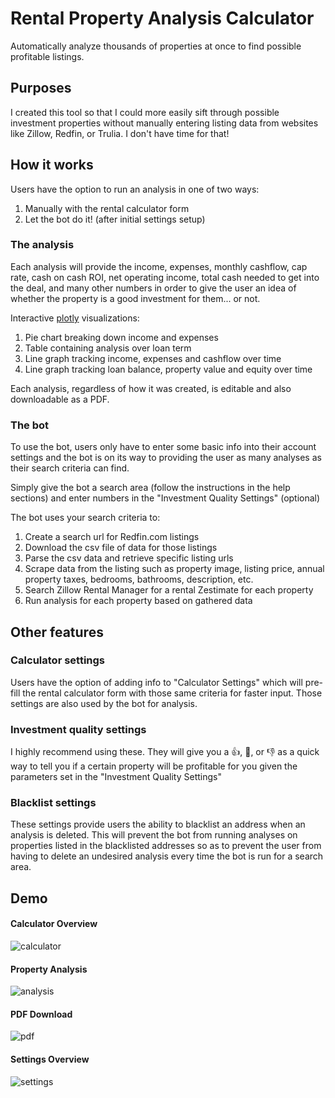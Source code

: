 # Rental Property Analysis Calculator

Automatically analyze thousands of properties at once to find possible profitable listings.

## Purposes

I created this tool so that I could more easily sift through possible investment properties without manually entering listing data from websites like Zillow, Redfin, or Trulia. I don't have time for that!

## How it works

Users have the option to run an analysis in one of two ways:

1. Manually with the rental calculator form
2. Let the bot do it! (after initial settings setup)

### The analysis

Each analysis will provide the income, expenses, monthly cashflow, cap rate, cash on cash ROI, net operating income, total cash needed to get into the deal, and many other numbers in order to give the user an idea of whether the property is a good investment for them... or not.

Interactive [plotly](https://plotly.com) visualizations:

1. Pie chart breaking down income and expenses
2. Table containing analysis over loan term
3. Line graph tracking income, expenses and cashflow over time
4. Line graph tracking loan balance, property value and equity over time

Each analysis, regardless of how it was created, is editable and also downloadable as a PDF.

### The bot

To use the bot, users only have to enter some basic info into their account settings and the bot is on its way to providing the user as many analyses as their search criteria can find.

Simply give the bot a search area (follow the instructions in the help sections) and enter numbers in the "Investment Quality Settings" (optional)

The bot uses your search criteria to:

1. Create a search url for Redfin.com listings
2. Download the csv file of data for those listings
3. Parse the csv data and retrieve specific listing urls
4. Scrape data from the listing such as property image, listing price, annual property taxes, bedrooms, bathrooms, description, etc.
5. Search Zillow Rental Manager for a rental Zestimate for each property
6. Run analysis for each property based on gathered data

## Other features

### Calculator settings

Users have the option of adding info to "Calculator Settings" which will pre-fill the rental calculator form with those same criteria for faster input. Those settings are also used by the bot for analysis.

### Investment quality settings

I highly recommend using these. They will give you a :thumbsup:, :shrug:, or :thumbsdown: as a quick way to tell you if a certain property will be profitable for you given the parameters set in the "Investment Quality Settings"

### Blacklist settings

These settings provide users the ability to blacklist an address when an analysis is deleted. This will prevent the bot from running analyses on properties listed in the blacklisted addresses so as to prevent the user from having to delete an undesired analysis every time the bot is run for a search area.

## Demo

#### Calculator Overview

![calculator](https://user-images.githubusercontent.com/70789983/149426027-e68f3c4b-7ed8-4112-b5ef-5db976798344.gif)

#### Property Analysis

![analysis](https://user-images.githubusercontent.com/70789983/149426013-fda4dc09-877a-45fb-98e3-7aee35b53020.gif)

#### PDF Download

![pdf](https://user-images.githubusercontent.com/70789983/149426040-9c0eef38-c5d3-4fdf-9001-122b3ef61032.gif)

#### Settings Overview

![settings](https://user-images.githubusercontent.com/70789983/149426063-7c3310d2-8427-4d3d-bd80-ea4294eeca21.gif)
